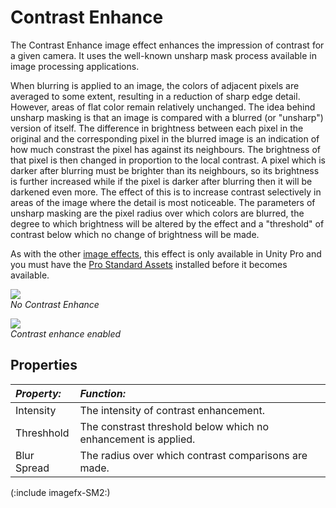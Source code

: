 Contrast Enhance
================


The <span class=keyword>Contrast Enhance</span> image effect enhances the impression of contrast for a given camera. It uses the well-known <span class=component>unsharp mask</span> process available in image processing applications.

When blurring is applied to an image, the colors of adjacent pixels are averaged to some extent, resulting in a reduction of sharp edge detail. However, areas of flat color remain relatively unchanged. The idea behind unsharp masking is that an image is compared with a blurred (or "unsharp") version of itself. The difference in brightness between each pixel in the original and the corresponding pixel in the blurred image is an indication of how much constrast the pixel has against its neighbours. The brightness of that pixel is then changed in proportion to the local contrast. A pixel which is darker after blurring must be brighter than its neighbours, so its brightness is further increased while if the pixel is darker after blurring then it will be darkened even more. The effect of this is to increase contrast selectively in areas of the image where the detail is most noticeable. The parameters of unsharp masking are the pixel radius over which colors are blurred, the degree to which brightness will be altered by the effect and a "threshold" of contrast below which no change of brightness will be made.

As with the other [image effects](comp-ImageEffects.md), this effect is only available in Unity Pro and you must have the [Pro Standard Assets](HOWTO-InstallStandardAssets.md) installed before it becomes available.


![](http://docwiki.hq.unity3d.com/uploads/Main/ContrastEnhanceDisabled.png)  
_No Contrast Enhance_


![](http://docwiki.hq.unity3d.com/uploads/Main/ContrastEnhanceEnabled.png)  
_Contrast enhance enabled_

Properties
----------



|**_Property:_** |**_Function:_** |
|:---|:---|
|<span class=component>Intensity</span> |The intensity of contrast enhancement. |
|<span class=component>Threshhold</span> |The constrast threshold below which no enhancement is applied. |
|<span class=component>Blur Spread</span> |The radius over which contrast comparisons are made. |

(:include imagefx-SM2:)

